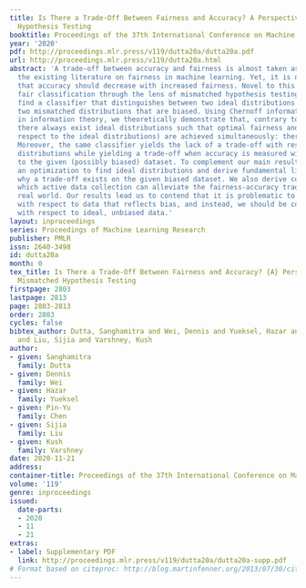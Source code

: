 ```yaml
---
title: Is There a Trade-Off Between Fairness and Accuracy? A Perspective Using Mismatched
  Hypothesis Testing
booktitle: Proceedings of the 37th International Conference on Machine Learning
year: '2020'
pdf: http://proceedings.mlr.press/v119/dutta20a/dutta20a.pdf
url: http://proceedings.mlr.press/v119/dutta20a.html
abstract: 'A trade-off between accuracy and fairness is almost taken as a given in
  the existing literature on fairness in machine learning. Yet, it is not preordained
  that accuracy should decrease with increased fairness. Novel to this work, we examine
  fair classification through the lens of mismatched hypothesis testing: trying to
  find a classifier that distinguishes between two ideal distributions when given
  two mismatched distributions that are biased. Using Chernoff information, a tool
  in information theory, we theoretically demonstrate that, contrary to popular belief,
  there always exist ideal distributions such that optimal fairness and accuracy (with
  respect to the ideal distributions) are achieved simultaneously: there is no trade-off.
  Moreover, the same classifier yields the lack of a trade-off with respect to ideal
  distributions while yielding a trade-off when accuracy is measured with respect
  to the given (possibly biased) dataset. To complement our main result, we formulate
  an optimization to find ideal distributions and derive fundamental limits to explain
  why a trade-off exists on the given biased dataset. We also derive conditions under
  which active data collection can alleviate the fairness-accuracy trade-off in the
  real world. Our results lead us to contend that it is problematic to measure accuracy
  with respect to data that reflects bias, and instead, we should be considering accuracy
  with respect to ideal, unbiased data.'
layout: inproceedings
series: Proceedings of Machine Learning Research
publisher: PMLR
issn: 2640-3498
id: dutta20a
month: 0
tex_title: Is There a Trade-Off Between Fairness and Accuracy? {A} Perspective Using
  Mismatched Hypothesis Testing
firstpage: 2803
lastpage: 2813
page: 2803-2813
order: 2803
cycles: false
bibtex_author: Dutta, Sanghamitra and Wei, Dennis and Yueksel, Hazar and Chen, Pin-Yu
  and Liu, Sijia and Varshney, Kush
author:
- given: Sanghamitra
  family: Dutta
- given: Dennis
  family: Wei
- given: Hazar
  family: Yueksel
- given: Pin-Yu
  family: Chen
- given: Sijia
  family: Liu
- given: Kush
  family: Varshney
date: 2020-11-21
address: 
container-title: Proceedings of the 37th International Conference on Machine Learning
volume: '119'
genre: inproceedings
issued:
  date-parts:
  - 2020
  - 11
  - 21
extras:
- label: Supplementary PDF
  link: http://proceedings.mlr.press/v119/dutta20a/dutta20a-supp.pdf
# Format based on citeproc: http://blog.martinfenner.org/2013/07/30/citeproc-yaml-for-bibliographies/
---
```

